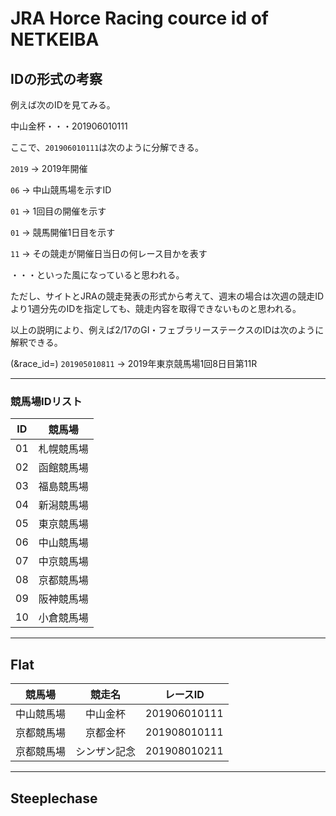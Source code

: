 # JRA Horce Racing cource id of NETKEIBA

## IDの形式の考察

例えば次のIDを見てみる。

中山金杯・・・201906010111

ここで、```201906010111```は次のように分解できる。

```2019``` -> 2019年開催

```06``` -> 中山競馬場を示すID

```01``` -> 1回目の開催を示す

```01``` -> 競馬開催1日目を示す

```11``` -> その競走が開催日当日の何レース目かを表す

・・・といった風になっていると思われる。

ただし、サイトとJRAの競走発表の形式から考えて、週末の場合は次週の競走IDより1週分先のIDを指定しても、競走内容を取得できないものと思われる。

以上の説明により、例えば2/17のGⅠ・フェブラリーステークスのIDは次のように解釈できる。

(&race_id=) ```201905010811``` -> 2019年東京競馬場1回8日目第11R

---

### 競馬場IDリスト

|ID|競馬場|
|:---:|:---:|
|01|札幌競馬場|
|02|函館競馬場|
|03|福島競馬場|
|04|新潟競馬場|
|05|東京競馬場|
|06|中山競馬場|
|07|中京競馬場|
|08|京都競馬場|
|09|阪神競馬場|
|10|小倉競馬場|

---

## Flat

|競馬場|競走名|レースID|
|:---:|:---:|:---:|
|中山競馬場|中山金杯|201906010111|
|京都競馬場|京都金杯|201908010111|
|京都競馬場|シンザン記念|201908010211|

---

## Steeplechase

